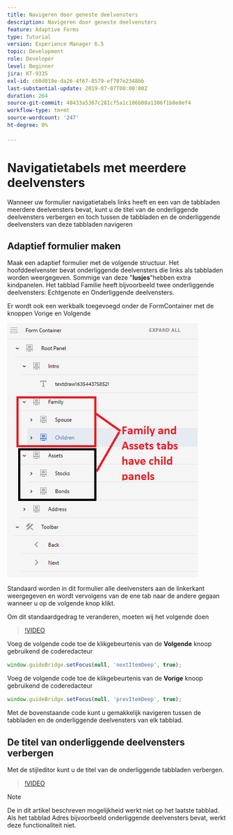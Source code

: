 ```yaml
---
title: Navigeren door geneste deelvensters
description: Navigeren door geneste deelvensters
feature: Adaptive Forms
type: Tutorial
version: Experience Manager 6.5
topic: Development
role: Developer
level: Beginner
jira: KT-9335
exl-id: c60d019e-da26-4f67-8579-ef707e2348bb
last-substantial-update: 2019-07-07T00:00:00Z
duration: 264
source-git-commit: 48433a5367c281cf5a1c106b08a1306f1b0e8ef4
workflow-type: tm+mt
source-wordcount: '247'
ht-degree: 0%

---
```


# Navigatietabels met meerdere deelvensters

Wanneer uw formulier navigatietabels links heeft en een van de tabbladen meerdere deelvensters bevat, kunt u de titel van de onderliggende deelvensters verbergen en toch tussen de tabbladen en de onderliggende deelvensters van deze tabbladen navigeren

## Adaptief formulier maken

Maak een adaptief formulier met de volgende structuur. Het hoofddeelvenster bevat onderliggende deelvensters die links als tabbladen worden weergegeven. Sommige van deze &quot;**lusjes**&quot;hebben extra kindpanelen. Het tabblad Familie heeft bijvoorbeeld twee onderliggende deelvensters: Echtgenote en Onderliggende deelvensters.

Er wordt ook een werkbalk toegevoegd onder de FormContainer met de knoppen Vorige en Volgende

![&#x200B; toolbar-uit elkaar plaatsen &#x200B;](assets/multiple-panels.png)



Standaard worden in dit formulier alle deelvensters aan de linkerkant weergegeven en wordt vervolgens van de ene tab naar de andere gegaan wanneer u op de volgende knop klikt.

Om dit standaardgedrag te veranderen, moeten wij het volgende doen

>[!VIDEO](https://video.tv.adobe.com/v/3438637?quality=12&learn=on&captions=dut)


Voeg de volgende code toe de klikgebeurtenis van de **Volgende** knoop gebruikend de coderedacteur

```javascript
window.guideBridge.setFocus(null, 'nextItemDeep', true);
```

Voeg de volgende code toe de klikgebeurtenis van de **Vorige** knoop gebruikend de coderedacteur

```javascript
window.guideBridge.setFocus(null, 'prevItemDeep', true);
```

Met de bovenstaande code kunt u gemakkelijk navigeren tussen de tabbladen en de onderliggende deelvensters van elk tabblad.

## De titel van onderliggende deelvensters verbergen

Met de stijleditor kunt u de titel van de onderliggende tabbladen verbergen.

>[!VIDEO](https://video.tv.adobe.com/v/3439134?quality=12&learn=on&captions=dut)

>[!NOTE]
>
>De in dit artikel beschreven mogelijkheid werkt niet op het laatste tabblad. Als het tabblad Adres bijvoorbeeld onderliggende deelvensters bevat, werkt deze functionaliteit niet.
